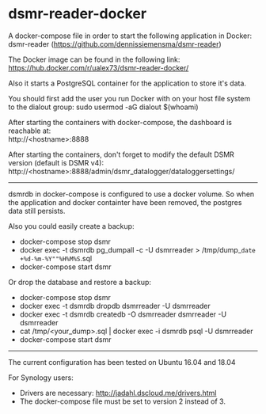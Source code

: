 # dsmr-reader-docker

A docker-compose file in order to start the following application in Docker:  
dsmr-reader (https://github.com/dennissiemensma/dsmr-reader)

The Docker image can be found in the following link:
https://hub.docker.com/r/ualex73/dsmr-reader-docker/

Also it starts a PostgreSQL container for the application to store it's data.

You should first add the user you run Docker with on your host file system to the dialout group:
sudo usermod -aG dialout $(whoami)

After starting the containers with docker-compose, the dashboard is reachable at:  
http://\<hostname>:8888  

After starting the containers, don't forget to modify the default DSMR version (default is DSMR v4):  
http://\<hostname>:8888/admin/dsmr_datalogger/dataloggersettings/

---

dsmrdb in docker-compose is configured to use a docker volume. So when the application and docker containter have been removed, the postgres data still persists.

Also you could easily create a backup:  
- docker-compose stop dsmr
- docker exec -t dsmrdb pg_dumpall -c -U dsmrreader > /tmp/dump_`date +%d-%m-%Y""%H%M%S`.sql
- docker-compose start dsmr


Or drop the database and restore a backup:
- docker-compose stop dsmr
- docker exec -t dsmrdb dropdb dsmrreader -U dsmrreader
- docker exec -t dsmrdb createdb -O dsmrreader dsmrreader -U dsmrreader
- cat /tmp/<your_dump>.sql | docker exec -i dsmrdb psql -U dsmrreader
- docker-compose start dsmr

---
The current configuration has been tested on Ubuntu 16.04 and 18.04

For Synology users:
- Drivers are necessary: http://jadahl.dscloud.me/drivers.html
- The docker-compose file must be set to version 2 instead of 3.
